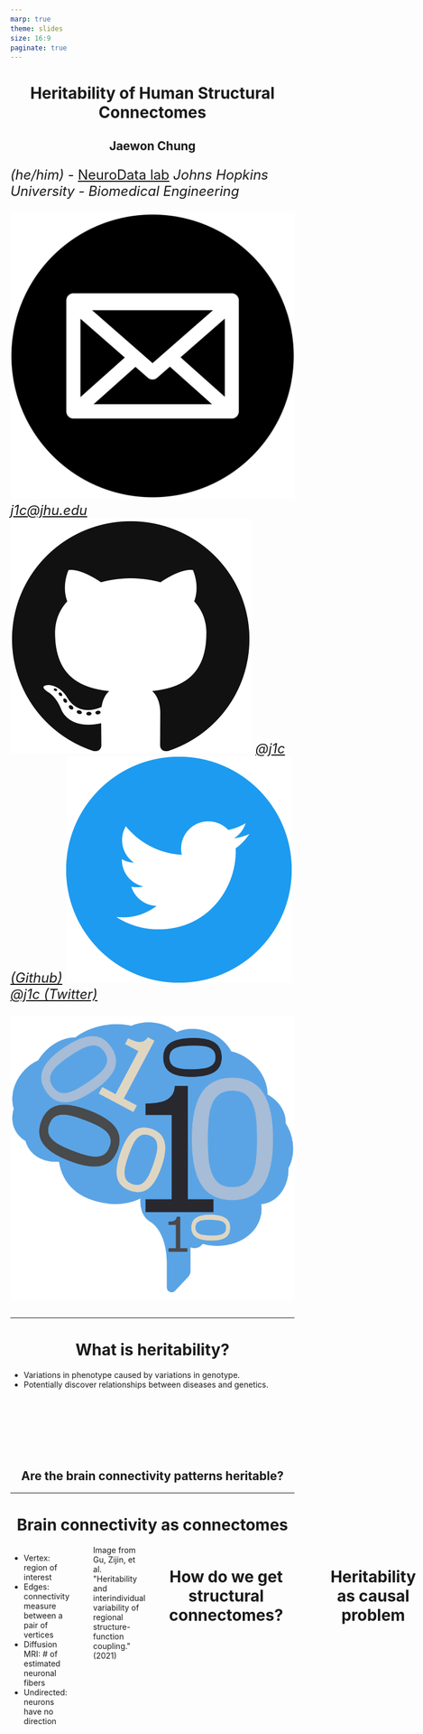```yaml
---
marp: true
theme: slides
size: 16:9
paginate: true
---
```


<style scoped>
p {
    font-size: 24px;
}
</style>

# Heritability of Human Structural Connectomes

## Jaewon Chung

_(he/him)_ - [NeuroData lab](https://neurodata.io/)
_Johns Hopkins University - Biomedical Engineering_

![icon](../../images/mail.png) [_j1c@jhu.edu_](mailto:j1c@jhu.edu)
![icon](../../images/github.png) [_@j1c (Github)_](https://github.com/j1c)
![icon](../../images/twitter.png) [_@j1c (Twitter)_](https://twitter.com/j1c)

![bg right:45% w:500](./../../images/nd_logo_small.png)

<!-- ---

# Outline

- Background
  - **What is heritability?**
  - Graphs, networks, connectomes
  - Where do connectomes come from?
- Problem
  - What are we trying to estimate?
  - Causal models
  - Dcorr
  - Distance functions
- Results
  - Dataset
  - Results 1
  - Results 2
  - Results 3 -->

---

# What is heritability?

- Variations in phenotype caused by variations in genotype.
- Potentially discover relationships between diseases and genetics.

 <br> <br> <br>

<style scoped>
h2 {
    justify-content: center;
    text-align: center;
}
</style>


## Are the brain connectivity patterns heritable?

---

# Brain connectivity as connectomes
<!-- (aka networks or graphs) -->

<div class="columns">
<div>

- Vertex: region of interest
- Edges: connectivity measure between a pair of vertices
- Diffusion MRI: # of estimated neuronal fibers
- Undirected: neurons have no direction

</div>
<div>

![center h:500](./../../images/what_is_network.png)

</div>

<footer>
Image from Gu, Zijin, et al. "Heritability and interindividual variability of regional structure-function coupling." (2021)
</footer>

---

# How do we get structural connectomes?

<br>

![center](./../../images/m2g_pipeline.png)

---

# Heritability as causal problem
- Directed acyclic graph

![center h:500](./../../images/simple-dag.svg)

---

# Do genomes affect connectomes?

- Hypothesis:
  $H_0: F($<span style="color: var(--connectome)">Connectome</span>|<span style="color: var(--genome)">Genome</span>$) = F($<span style="color: var(--connectome)">Connectome</span>$)$
  $H_A: F($<span style="color: var(--connectome)">Connectome</span>|<span style="color: var(--genome)">Genome</span>$) \neq F($<span style="color: var(--connectome)">Connectome</span>$)$

- Alternatively:
  $H_0: F($<span style="color: var(--connectome)">Connectome</span>, <span style="color: var(--genome)">Genome</span>$) = F($<span style="color: var(--connectome)">Connectome</span>$)F($<span style="color: var(--genome)">Genome</span>$)$
  $H_A: F($<span style="color: var(--connectome)">Connectome</span>, <span style="color: var(--genome)">Genome</span>$) \neq F($<span style="color: var(--connectome)">Connectome</span>$)F($<span style="color: var(--genome)">Genome</span>$)$

- Known as independence testing
- Test statistic: _distance correlation (dcorr)_
- Implication if true: there exists an associational heritability.

---

# What is distance correlation?

- Measures dependence between two multivariate quantities.
  - For example: connectomes, genomes.
- Can detect nonlinear associations.
- Measures correlation between pairwise distances.

![center w:800](./../../images/unconditional_test.png)

---

# How to compare genomes?
- Typical twin studies do not sequence genomes.
- Coefficient of kinship ($\phi_{ij}$)
-  Probabilities of finding particular genes as identical among subjects.
- d(<span style="color: var(--genome)">Genome</span>$_i$, <span style="color: var(--genome)">Genome</span>$_j$) = 1 - 2$\phi_{ij}$.

<br>

<center>

|   Relationship   | $\phi_{ij}$  |    $1-2\phi_{ij}$    |
| :-------: | :-: | :-----------: |
|Monozygotic| $\frac{1}{2}$   | $0$ |
|Dizygotic | $\frac{1}{4}$ | $\frac{1}{2}$ |
|Non-twin siblings | $\frac{1}{4}$ | $\frac{1}{2}$ |
|Unrelated | $0$ | $1$ |

</center>

---

# How to compare connectomes?
- Random dot product graph (RDPG) - each vertex
  - Probability from dot product of source node's latent vector, target node's latent vector.
  - x_i, x_j in $d$ dimensions
- d(<span style="color: var(--connectome)">Connectome</span>$_i$, <span style="color: var(--connectome)">Connectome</span>$_j$) = $||X^{(i)} - X^{(j)}R||_F$

![center h:300](./../../images/ase.png)

---

# Human Connectome Project

- Brain scans from identical (monozygotic), fraternal (dizygotic), non-twin siblings.
- Regions defined using Glasser parcellation

<br> <br>

![center w:700](./../../images/hcp_demographics.svg)


<footer>
Van Essen, David C., et al., The WU-Minn human connectome project: an overview (2013)

Glasser, Matthew F., et al. "A multi-modal parcellation of human cerebral cortex." Nature (2016).
</footer>

---
# Genome and connectomes are dependent
<br>

![center h:205](./../../images/hist-plot-connectomes.png)

<br> <br>

<center>

|   Sex   |**All**  |    **Females**    | **Males** |
| :-------: | :-: | :-----------: | :--: |
|p-value|    |  |  |

</center>

---

# Neuroanatomy (effect mediator)

- Literature show neuroanatomy (e.g. brain volume) is highly heritable.
- Want to test:
  $H_0: F($<span style="color: var(--neuroanatomy)">Neuroanatomy</span>, <span style="color: var(--genome)">Genome</span>$) = F($<span style="color: var(--neuroanatomy)">Neuroanatomy</span>$)F($<span style="color: var(--genome)">Genome</span>$)$
  $H_A: F($<span style="color: var(--neuroanatomy)">Neuroanatomy</span>, <span style="color: var(--genome)">Genome</span>$) \neq F($<span style="color: var(--neuroanatomy)">Neuroanatomy</span>$)F($<span style="color: var(--genome)">Genome</span>$)$

- Implication if true: causal model should include neuroanatomy.

---

# Genome and neuroanatomy are dependent
<br>

![center h:205](./../../images/hist-plot-neuroanatomy.png)

<br> <br>


<center>

|   Sex   |**All**  |    **Females**    | **Males** |
| :-------: | :-: | :-----------: | :--: |
|p-value|     |  |  |

</center>

---

# DAG including interactions of neuroanatomy

![center h:500](./../../images/dag.svg)

---

# Do genomes affect connectomes given neuroanatomy?

- Want a conditional independence test!
  $H_0: F($<span style="color: var(--connectome)">Conn.</span>, <span style="color: var(--genome)">Genome</span>|<span style="color: var(--neuroanatomy)">Neuro.</span>$) = F($<span style="color: var(--connectome)">Conn.</span>|<span style="color: var(--neuroanatomy)">Neuro.</span>$)F($<span style="color: var(--genome)">Genome</span>|<span style="color: var(--neuroanatomy)">Neuro.</span>$)$
  $H_A: F($<span style="color: var(--connectome)">Conn.</span>, <span style="color: var(--genome)">Genome</span>|<span style="color: var(--neuroanatomy)">Neuro.</span>$) \neq F($<span style="color: var(--connectome)">Conn.</span>|<span style="color: var(--neuroanatomy)">Neuro.</span>$)F($<span style="color: var(--genome)">Genome</span>|<span style="color: var(--neuroanatomy)">Neuro.</span>$)$

- Test statistic: Conditional distance correlation (cdcorr)
- Implication if true: there exists causal dependence of connectomes on genomes.


---

# What is conditional distance correlation?

- Augment distance correlation procedure with third distance matrix.
- d(<span style="color: var(--neuroanatomy)">Neuroanatomy</span>$_i$, <span style="color: var(--neuroanatomy)">Neuroanatomy</span>$_j$) = ||<span style="color: var(--neuroanatomy)">Neuroanatomy</span>$_i$ - <span style="color: var(--neuroanatomy)">Neuroanatomy</span>$_j$||$_F$

<br>

![center h:350](./../../images/conditional_test.png)

---

# Connectomes are still dependent on genome

<br> <br>


<center>

|   Sex   |**All**  |    **Females**    | **Males** |
| :-------: | :-: | :-----------: | :--: |
|p-value|      |   |  |

</center>

---

# Summary
![center h:250](./../../images/genome_to_connectome.png)

- Present a causal model for heritability of connectomes.
- Leveraged recent advances:
  1. Statistical models for networks, allowing meaningful comparison of connectomes.
  2. Distance and conditional distance correlation as test statistic for causal analysis$^1$.
- Connectomes are dependent on genome, suggesting heritability.


<footer>

$^1$ Bridgeford, Eric W., et al. "Batch Effects are Causal Effects: Applications in Human Connectomics."  (2021).

</footer>

---
# Acknowledgements

#### Team

<style scoped>

p {
    font-size: 24px;
}
</style>


<div class='minipanels'>

<div>

![person](./../../images/people/mike-powell.jpg)
Mike Powell

</div>

<div>

![person](./../../images/people/bridgeford.jpg)
Eric Bridgeford

</div>

<div>

![person](./../../images/people/priebe_carey.jpg)
Carey Priebe

</div>

<div>

![person](./../../images/people/vogelstein_joshua.jpg)
Joshua Vogelstein

</div>
</div>

---


<style scoped>
h1 {
    justify-content: center;
    text-align: center;
}
</style>

<br> <br> <br> <br> <br>

# Additional slides

---

# Shortcomings - Network model
- Problems with connectome estimation.
  - Inability to determine the precise origin/termination of connections in the cortex.
    - -> false negatives
  - Crossing fibers
    - -> false positives
- RDPG can only represent subset of independent edge networks.

![center h:300](./../../images/network_models.png)

---

# Shortcomings - Model assumptions
- No interaction between genome and environment
- No epistatsis
  - Effect of one gene is dependent on another
  - Ex: black hair and baldness
- No dominance effects
- Strong assumptions in genetic distances

---

# What are environemtal effects?

- Shared
  - Common experiences of siblings living in the same household.
    - household income, the family’s living situation, the dynamics between the parents, food consumed
- Non-shared
  - Everything else
  - Epigenetics
  - Luck
  - schools, peers

---

# Random dot product graphs

---